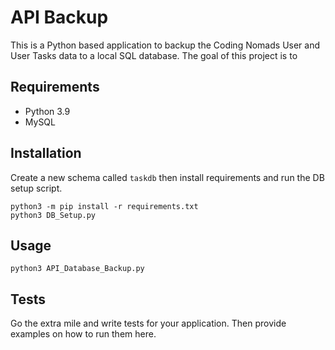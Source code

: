 # API Backup

This is a Python based application to backup the Coding Nomads User and User Tasks data to a local SQL database. 
The goal of this project is to 

## Requirements

- Python 3.9
- MySQL

## Installation

Create a new schema called `taskdb` then install requirements and run the DB setup script.

```shell
python3 -m pip install -r requirements.txt
python3 DB_Setup.py
```

## Usage

```shell
python3 API_Database_Backup.py
```

## Tests

Go the extra mile and write tests for your application. Then provide examples on how to run them here.